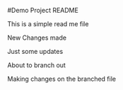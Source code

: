 #Demo Project README

This is a simple read me file

New Changes made

Just some updates

About to branch out

Making changes on the branched file